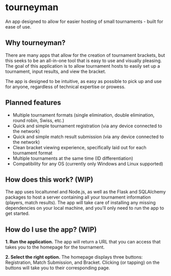 # tourneyman

An app designed to allow for easier hosting of small tournaments - built for ease of use.

## Why tourneyman?

There are many apps that allow for the creation of tournament brackets, but this seeks to be an all-in-one tool that is easy to use and visually pleasing. The goal of this application is to allow tournament hosts to easily set up a tournament, input results, and view the bracket.

The app is designed to be intuitive, as easy as possible to pick up and use for anyone, regardless of technical expertise or prowess.

## Planned features

- Multiple tournament formats (single elimination, double elimination, round robin, Swiss, etc.)
- Quick and simple tournament registration (via any device connected to the network)
- Quick and simple match result submission (via any device connected to the network)
- Clean bracket viewing experience, specifically laid out for each tournament format
- Multiple tournaments at the same time (ID differentiation)
- Compatibility for any OS (currently only Windows and Linux supported)

## How does this work? (WIP)

The app uses localtunnel and Node.js, as well as the Flask and SQLAlchemy packages to host a server containing all your tournament information (players, match results). The app will take care of installing any missing dependencies on your local machine, and you'll only need to run the app to get started.

## How do I use the app? (WIP)

**1. Run the application.** The app will return a URL that you can access that takes you to the homepage for the tournament.

**2. Select the right option.** The homepage displays three buttons: Registration, Match Submission, and Bracket. Clicking (or tapping) on the buttons will take you to their corresponding page.
